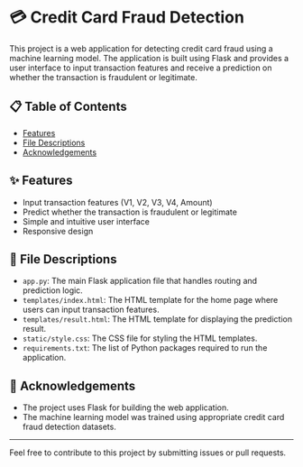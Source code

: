 # 💳 Credit Card Fraud Detection

This project is a web application for detecting credit card fraud using a machine learning model. The application is built using Flask and provides a user interface to input transaction features and receive a prediction on whether the transaction is fraudulent or legitimate.

## 📋 Table of Contents

- [Features](#features)
- [File Descriptions](#file-descriptions)
- [Acknowledgements](#acknowledgements)

## ✨ Features

- Input transaction features (V1, V2, V3, V4, Amount)
- Predict whether the transaction is fraudulent or legitimate
- Simple and intuitive user interface
- Responsive design

## 📂 File Descriptions

- `app.py`: The main Flask application file that handles routing and prediction logic.
- `templates/index.html`: The HTML template for the home page where users can input transaction features.
- `templates/result.html`: The HTML template for displaying the prediction result.
- `static/style.css`: The CSS file for styling the HTML templates.
- `requirements.txt`: The list of Python packages required to run the application.

## 🙏 Acknowledgements

- The project uses Flask for building the web application.
- The machine learning model was trained using appropriate credit card fraud detection datasets.

---

Feel free to contribute to this project by submitting issues or pull requests.

